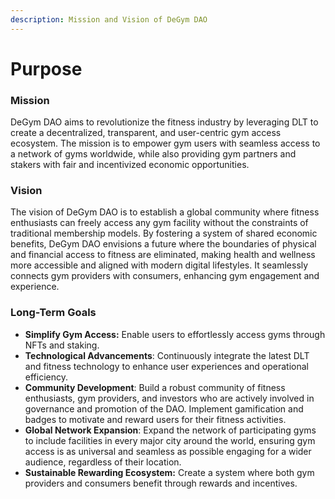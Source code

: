 ```yaml
---
description: Mission and Vision of DeGym DAO
---
```


# Purpose

### **Mission**

DeGym DAO aims to revolutionize the fitness industry by leveraging DLT to create a decentralized, transparent, and user-centric gym access ecosystem. The mission is to empower gym users with seamless access to a network of gyms worldwide, while also providing gym partners and stakers with fair and incentivized economic opportunities.

### Vision

The vision of DeGym DAO is to establish a global community where fitness enthusiasts can freely access any gym facility without the constraints of traditional membership models. By fostering a system of shared economic benefits, DeGym DAO envisions a future where the boundaries of physical and financial access to fitness are eliminated, making health and wellness more accessible and aligned with modern digital lifestyles. It seamlessly connects gym providers with consumers, enhancing gym engagement and experience.

### Long-Term Goals

* **Simplify Gym Access:** Enable users to effortlessly access gyms through NFTs and staking.
* **Technological Advancements**: Continuously integrate the latest DLT and fitness technology to enhance user experiences and operational efficiency.
* **Community Development**: Build a robust community of fitness enthusiasts, gym providers, and investors who are actively involved in governance and promotion of the DAO. Implement gamification and badges to motivate and reward users for their fitness activities.
* **Global Network Expansion**: Expand the network of participating gyms to include facilities in every major city around the world, ensuring gym access is as universal and seamless as possible engaging for a wider audience, regardless of their location.
* **Sustainable Rewarding Ecosystem:** Create a system where both gym providers and consumers benefit through rewards and incentives.
